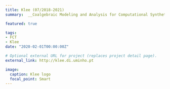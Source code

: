 ```yaml
---
title: Klee (07/2018-2021)
summary:  __Coalgebraic Modeling and Analysis for Computational Synthetic Biology__ - is an FCT project that aims at the design of biological systems in a systematic way, using the theory of coalgebras.

featured: true

tags:
- FCT
- Klee
date: "2020-02-01T00:00:00Z"

# Optional external URL for project (replaces project detail page).
external_link: http://klee.di.uminho.pt

image:
  caption: Klee logo
  focal_point: Smart
---
```

